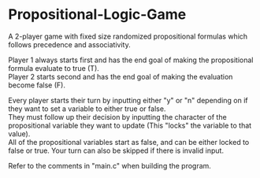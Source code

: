 # Propositional-Logic-Game
A 2-player game with fixed size randomized propositional formulas which follows precedence and associativity.

Player 1 always starts first and has the end goal of making the propositional formula evaluate to true (T).<br/>
Player 2 starts second and has the end goal of making the evaluation become false (F).

Every player starts their turn by inputting either "y" or "n" depending on if they want to set a variable to either true or false.<br/>
They must follow up their decision by inputting the character of the propositional variable they want to update (This "locks" the variable to that value).<br/>
All of the propositional variables start as false, and can be either locked to false or true. Your turn can also be skipped if there is invalid input. <br/>

Refer to the comments in "main.c" when building the program.
